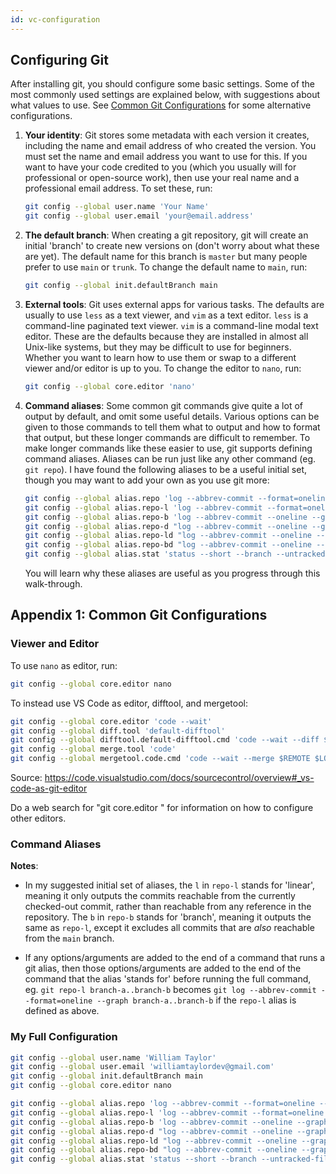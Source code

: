 ```yaml
---
id: vc-configuration
---
```


## Configuring Git

After installing git, you should configure some basic settings. Some of the most commonly used settings are explained below, with suggestions about what values to use. See [Common Git Configurations](#appendix-1-common-git-configurations) for some alternative configurations.

1. **Your identity**: Git stores some metadata with each version it creates, including the name and email address of who created the version. You must set the name and email address you want to use for this. If you want to have your code credited to you (which you usually will for professional or open-source work), then use your real name and a professional email address. To set these, run:
   ```sh
   git config --global user.name 'Your Name'
   git config --global user.email 'your@email.address'
   ```

2. **The default branch**: When creating a git repository, git will create an initial 'branch' to create new versions on (don't worry about what these are yet). The default name for this branch is `master` but many people prefer to use `main` or `trunk`. To change the default name to `main`, run:
   ```sh
   git config --global init.defaultBranch main
   ```

3. **External tools**: Git uses external apps for various tasks. The defaults are usually to use `less` as a text viewer, and `vim` as a text editor. `less` is a command-line paginated text viewer. `vim` is a command-line modal text editor. These are the defaults because they are installed in almost all Unix-like systems, but they may be difficult to use for beginners. Whether you want to learn how to use them or swap to a different viewer and/or editor is up to you. To change the editor to `nano`, run:
   ```sh
   git config --global core.editor 'nano'
   ```

4. **Command aliases**: Some common git commands give quite a lot of output by default, and omit some useful details. Various options can be given to those commands to tell them what to output and how to format that output, but these longer commands are difficult to remember. To make longer commands like these easier to use, git supports defining command aliases. Aliases can be run just like any other command (eg. `git repo`). I have found the following aliases to be a useful initial set, though you may want to add your own as you use git more:
   ```sh
   git config --global alias.repo 'log --abbrev-commit --format=oneline --graph --all'
   git config --global alias.repo-l 'log --abbrev-commit --format=oneline --graph'
   git config --global alias.repo-b 'log --abbrev-commit --oneline --graph main..HEAD'
   git config --global alias.repo-d "log --abbrev-commit --oneline --graph --all --date=short --format='%C(yellow)%<|(15)%h %C(cyan)%<|(30)%ad %C(yellow)%<|(50)%an %C(reset)%s%C(auto)%d'"
   git config --global alias.repo-ld "log --abbrev-commit --oneline --graph --date=short --format='%C(yellow)%<|(15)%h %C(cyan)%<|(30)%ad %C(yellow)%<|(50)%an %C(reset)%s%C(auto)%d'"
   git config --global alias.repo-bd "log --abbrev-commit --oneline --graph --date=short --format='%C(yellow)%<|(15)%h %C(cyan)%<|(30)%ad %C(yellow)%<|(50)%an %C(reset)%s%C(auto)%d' main..HEAD"
   git config --global alias.stat 'status --short --branch --untracked-files=all'
   ```

   You will learn why these aliases are useful as you progress through this walk-through.

## Appendix 1: Common Git Configurations

### Viewer and Editor

To use `nano` as editor, run:
```sh
git config --global core.editor nano
```

To instead use VS Code as editor, difftool, and mergetool:
```sh
git config --global core.editor 'code --wait'
git config --global diff.tool 'default-difftool'
git config --global difftool.default-difftool.cmd 'code --wait --diff $LOCAL $REMOTE'
git config --global merge.tool 'code'
git config --global mergetool.code.cmd 'code --wait --merge $REMOTE $LOCAL $BASE $MERGED'
```
Source: https://code.visualstudio.com/docs/sourcecontrol/overview#_vs-code-as-git-editor

Do a web search for "git core.editor <your preferred editor>" for information on how to configure other editors.

### Command Aliases

**Notes**:

- In my suggested initial set of aliases, the `l` in `repo-l` stands for 'linear', meaning it only outputs the commits reachable from the currently checked-out commit, rather than reachable from any reference in the repository. The `b` in `repo-b` stands for 'branch', meaning it outputs the same as `repo-l`, except it excludes all commits that are *also* reachable from the `main` branch.

- If any options/arguments are added to the end of a command that runs a git alias, then those options/arguments are added to the end of the command that the alias 'stands for' before running the full command, eg. `git repo-l branch-a..branch-b` becomes `git log --abbrev-commit --format=oneline --graph branch-a..branch-b` if the `repo-l` alias is defined as above.

### My Full Configuration

```sh
git config --global user.name 'William Taylor'
git config --global user.email 'williamtaylordev@gmail.com'
git config --global init.defaultBranch main
git config --global core.editor nano

git config --global alias.repo 'log --abbrev-commit --format=oneline --graph --all'
git config --global alias.repo-l 'log --abbrev-commit --format=oneline --graph --all'
git config --global alias.repo-b 'log --abbrev-commit --oneline --graph main..HEAD'
git config --global alias.repo-d "log --abbrev-commit --oneline --graph --all --date=short --format='%C(yellow)%<|(15)%h %C(cyan)%<|(30)%ad %C(yellow)%<|(50)%an %C(reset)%s%C(auto)%d'"
git config --global alias.repo-ld "log --abbrev-commit --oneline --graph --date=short --format='%C(yellow)%<|(15)%h %C(cyan)%<|(30)%ad %C(yellow)%<|(50)%an %C(reset)%s%C(auto)%d'"
git config --global alias.repo-bd "log --abbrev-commit --oneline --graph --date=short --format='%C(yellow)%<|(15)%h %C(cyan)%<|(30)%ad %C(yellow)%<|(50)%an %C(reset)%s%C(auto)%d' main..HEAD"
git config --global alias.stat 'status --short --branch --untracked-files=all'
```
